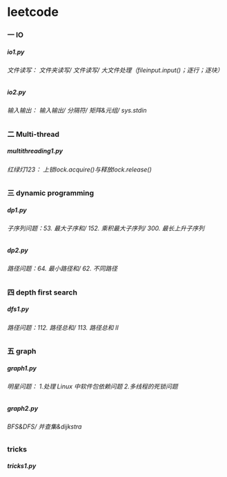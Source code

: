 # leetcode


### 一 IO
##### io1.py  
###### 文件读写： 文件夹读写/ 文件读写/ 大文件处理（fileinput.input()；逐行；逐块）
##### io2.py  
###### 输入输出： 输入输出/ 分隔符/ 矩阵&元组/ sys.stdin


### 二 Multi-thread
##### multithreading1.py  
###### 红绿灯123： 上锁lock.acquire()与释放lock.release()


### 三 dynamic programming
##### dp1.py 
###### 子序列问题：53. 最大子序和/ 152. 乘积最大子序列/ 300. 最长上升子序列
##### dp2.py 
###### 路径问题：64. 最小路径和/ 62. 不同路径


### 四 depth first search
##### dfs1.py  
###### 路径问题：112. 路径总和/ 113. 路径总和 II


### 五 graph
##### graph1.py  
###### 明星问题： 1.处理 Linux 中软件包依赖问题  2.多线程的死锁问题
##### graph2.py  
###### BFS&DFS/ 并查集&dijkstra


### tricks
##### tricks1.py
